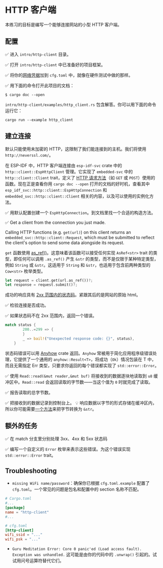# HTTP 客户端

本练习的目标是编写一个能够连接网站的小型 HTTP 客户端。

## 配置

✅ 进入 `intro/http-client` 目录。

✅ 打开 `intro/http-client` 中已准备好的项目框架。

✅ 将你的[网络凭据](02_4_hello_board.md)加到 `cfg.toml` 中，就像在硬件测试中做的那样。

✅ 用下面的命令打开此项目的文档：

```console
$ cargo doc --open
```

`intro/http-client/examples/http_client.rs` 包含解答。你可以用下面的命令运行它：

```console
cargo run --example http_client
```
## 建立连接

默认只能使用未加密的 HTTP，这限制了我们能连接到的主机。我们将使用 `http://neverssl.com/`。

在 ESP-IDF 中，HTTP 客户端连接由 `esp-idf-svc` crate 中的 `http::client::EspHttpClient` 管理。它实现了 `embedded-svc` 中的 `http::client::Client` trait，定义了 [HTTP 请求方法](https://en.wikipedia.org/wiki/Hypertext_Transfer_Protocol#Request_methods)（如 `GET` 或 `POST`）使用的函数。现在正是查看你用 `cargo doc --open` 打开的文档的好时机，查看其中 `esp_idf_svc::http::client::EspHttpConnection` 和 `embedded_svc::http::client::Client` 相关的内容，以及可以使用的实例化方法。

✅ 用默认配置创建一个 `EspHttpConnection`。到文档里找一个合适的构造方法。

✅ Get a client from the connection you just made.

Calling HTTP functions (e.g. `get(url)`) on this client returns an `embedded_svc::http::client::Request`, which must be submitted to reflect the client's option to send some data alongside its request.

`get` 函数使用 [as_ref()](https://doc.rust-lang.org/std/convert/trait.AsRef.html)。这意味着该函数可以接受任何实现 `AsRef<str>` trait 的类型，即任何可以调用 `.as_ref()` 产生 `&str` 的类型，而不是仅限于某种特定类型，例如 `String` 或 `&str`。这适用于 `String` 和 `&str`，也适用于包含前两种类型的 `Cow<str>` 枚举类型。


```rust
let request = client.get(url.as_ref())?;
let response = request.submit()?;
```

成功的响应具有 [2xx 范围内的状态码](https://en.wikipedia.org/wiki/List_of_HTTP_status_codes)。紧跟其后的是网站的原始 html。

✅ 检验连接是否成功。

✅ 如果状态码不在 2xx 范围内，返回一个错误。

```rust
match status {
        200..=299 => {
        }
        _ => bail!("Unexpected response code: {}", status),
    }
```
状态码错误可以用 [Anyhow](https://docs.rs/anyhow/latest/anyhow/index.html) crate 返回。`Anyhow` 常被用于简化应用程序级错误处理，它提供了一个通用的 `anyhow::Result<T>`，将成功（`Ok`）情况包装在 T 中，而且无需指定 Err 类型，只要求你返回的每个错误都实现了 `std::error::Error`。

✅ 使用 `Read::read(&mut reader,&mut buf)` 将接收到的数据逐块地读取到 `u8` 缓冲区中。`Read::read` 会返回读取的字节数——当这个值为 `0` 时就完成了读取。

✅ 报告读取的总字节数。

✅ 把接收到的数据记录到控制台上。
💡 响应数据以字节的形式存储在缓冲区内，所以你可能需要[一个方法](https://doc.rust-lang.org/std/str/fn.from_utf8.html)来把字节转换为 `&str`。

## 额外的任务

✅ 在 match 分支里分别处理 3xx、4xx 和 5xx 状态码

✅ 编写一个自定义的 `Error` 枚举来表示这些错误。为这个错误实现 `std::error::Error` trait。


## Troubleshooting

- `missing WiFi name/password`：确保你已根据 `cfg.toml.example` 配置了 `cfg.toml`。一个常见的问题是包名和配置中的 section 名称不匹配。

```toml
# Cargo.toml
#...
[package]
name = "http-client"
#...

# cfg.toml
[http-client]
wifi_ssid = "..."
wifi_psk = "..."
```

- `Guru Meditation Error: Core 0 panic'ed (Load access fault). Exception was unhandled.`
    这可能是由你的代码中的 `.unwrap()` 引起的。试试用问号运算符替代它们。